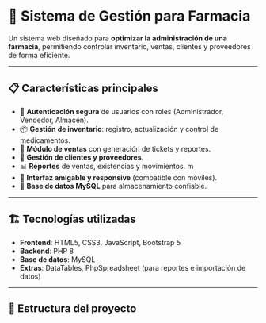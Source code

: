 # 💊 Sistema de Gestión para Farmacia

Un sistema web diseñado para **optimizar la administración de una farmacia**, permitiendo controlar inventario, ventas, clientes y proveedores de forma eficiente.

---

## 📋 Características principales

- 🔐 **Autenticación segura** de usuarios con roles (Administrador, Vendedor, Almacén).
- 📦 **Gestión de inventario**: registro, actualización y control de medicamentos.
- 🛒 **Módulo de ventas** con generación de tickets y reportes.
- 👥 **Gestión de clientes y proveedores**.
- 📊 **Reportes** de ventas, existencias y movimientos. m
- 📱 **Interfaz amigable y responsive** (compatible con móviles).
- 💾 **Base de datos MySQL** para almacenamiento confiable.

---

## 🏗️ Tecnologías utilizadas

- **Frontend**: HTML5, CSS3, JavaScript, Bootstrap 5  
- **Backend**: PHP 8  
- **Base de datos**: MySQL  
- **Extras**: DataTables, PhpSpreadsheet (para reportes e importación de datos)  

---

## 📂 Estructura del proyecto

